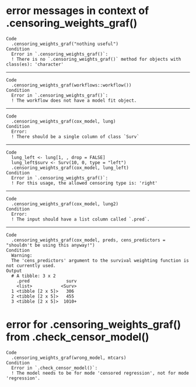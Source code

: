 # error messages in context of .censoring_weights_graf()

    Code
      .censoring_weights_graf("nothing useful")
    Condition
      Error in `.censoring_weights_graf()`:
      ! There is no `.censoring_weights_graf()` method for objects with class(es): 'character'

---

    Code
      .censoring_weights_graf(workflows::workflow())
    Condition
      Error in `.censoring_weights_graf()`:
      ! The workflow does not have a model fit object.

---

    Code
      .censoring_weights_graf(cox_model, lung)
    Condition
      Error:
      ! There should be a single column of class `Surv`

---

    Code
      lung_left <- lung[1, , drop = FALSE]
      lung_left$surv <- Surv(10, 0, type = "left")
      .censoring_weights_graf(cox_model, lung_left)
    Condition
      Error in `.censoring_weights_graf()`:
      ! For this usage, the allowed censoring type is: 'right'

---

    Code
      .censoring_weights_graf(cox_model, lung2)
    Condition
      Error:
      ! The input should have a list column called `.pred`.

---

    Code
      .censoring_weights_graf(cox_model, preds, cens_predictors = "shouldn't be using this anyway!")
    Condition
      Warning:
      The 'cens_predictors' argument to the survival weighting function is not currently used.
    Output
      # A tibble: 3 x 2
        .pred              surv
        <list>           <Surv>
      1 <tibble [2 x 5]>   306 
      2 <tibble [2 x 5]>   455 
      3 <tibble [2 x 5]>  1010+

# error for .censoring_weights_graf() from .check_censor_model()

    Code
      .censoring_weights_graf(wrong_model, mtcars)
    Condition
      Error in `.check_censor_model()`:
      ! The model needs to be for mode 'censored regression', not for mode 'regression'.

